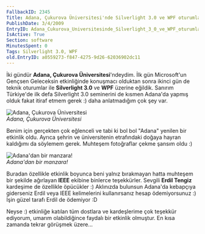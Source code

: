 ```yaml
---
FallbackID: 2345
Title: Adana, Çukurova Üniversitesi'nde Silverlight 3.0 ve WPF oturumlarım
PublishDate: 3/4/2009
EntryID: Adana_Cukurova_Universitesinde_Silverlight_3_0_ve_WPF_oturumlarim
IsActive: True
Section: software
MinutesSpent: 0
Tags: Silverlight 3.0, WPF
old.EntryID: a0559273-f847-4275-9d26-62036902dc11
---
```

İki gündür **Adana, Çukurova Üniversitesi**'ndeydim. İlk gün
Microsoft'un Gençsen Geleceksin etkinliğinde konuşmacı olduktan sonra
ikinci gün de teknik oturumlar ile **Silverlight 3.0** ve **WPF**
üzerine eğildik. Sanırım Türkiye'de ilk defa Silverlight 3.0 seminerini
de kısmen Adana'da yapmış olduk fakat itiraf etmem gerek :) daha
anlatmadığım çok şey var.

![Adana, Çukurova
Üniversitesi](http://cdn.daron.yondem.com/assets/2345/03042009_1.jpg)\
*Adana, Çukurova Üniversitesi*

Benim için gerçekten çok eğlenceli ve tabi ki bol bol "Adana" yenilen
bir etkinlik oldu. Ayrıca şehrin ve üniversitenin etrafındaki doğaya
hayran kaldığımı da söylemem gerek. Muhteşem fotoğraflar çekme şansım
oldu :)

![Adana'dan bir
manzara!](http://cdn.daron.yondem.com/assets/2345/03042009_2.jpg)\
*Adana'dan bir manzara!*

Buradan özellikle etkinlik boyunca beni yalnız bırakmayan hatta muhteşem
bir şekilde ağırlayan **IEEE** ekibine binlerce teşekkürler. Sevgili
**Erdil Tengiz** kardeşime de özellikle öpücükler :) Aklınızda bulunsun
Adana'da kebapçıya giderseniz Erdil veya IEEE kelimelerini kullanırsanız
hesap ödemiyorsunuz :) İşin güzel tarafı Erdil de ödemiyor :D

Neyse :) etkinliğe katılan tüm dostlara ve kardeşlerime çok teşekkür
ediyorum, umarım olabildiğince faydalı bir etkinlik olmuştur. En kısa
zamanda tekrar görüşmek üzere...


